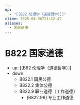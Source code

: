 ```yaml
---
up:
  - "[[B82 伦理学（道德哲学）]]"
ctime: 2025-04-06T21:32:47
aliases:
  - 国家道德
---
```


# B822 国家道德

- up: [[B82 伦理学（道德哲学）]]
- down:	
	- B822.1 国民公德
	- B822.2 集体公德
	- B822.9 职业道德（工作道德）
		- [B822.98] 专业工作道德
	
